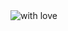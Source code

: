 
<img src="https://mail.google.com/mail/u/0?ui=2&ik=024dad7aab&attid=0.1&permmsgid=msg-a:r-7746879540256201221&th=1830f9fbf100ce89&view=att&disp=safe&realattid=f_l7panf1l0" alt="with love">
